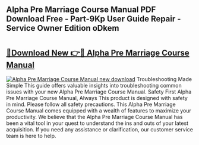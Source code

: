 ## Alpha Pre Marriage Course Manual PDF Download Free - Part-9Kp User Guide Repair - Service Owner Edition oDkem

# <h2><a href="http://bc44059.oget.top/?id=Alpha+Pre+Marriage+Course+Manual">🔗Download New 👉🔴 Alpha Pre Marriage Course Manual</a></h2>

[![Alpha Pre Marriage Course Manual new download](https://i.imgur.com/5g1atiW.png)](http://bc44059.oget.top/?id=Alpha+Pre+Marriage+Course+Manual)
Troubleshooting Made Simple This guide offers valuable insights into troubleshooting common issues with your new Alpha Pre Marriage Course Manual. Safety First Alpha Pre Marriage Course Manual, Always This product is designed with safety in mind. Please follow all safety precautions. This Alpha Pre Marriage Course Manual comes equipped with a wealth of features to maximize your productivity. We believe that the Alpha Pre Marriage Course Manual has been a vital tool in your quest to understand the ins and outs of your latest acquisition. If you need any assistance or clarification, our customer service team is here to help.
